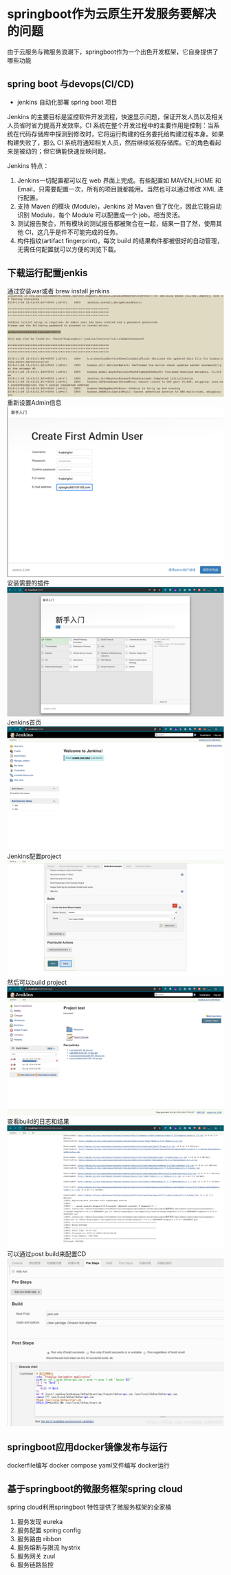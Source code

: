 # springboot作为云原生开发服务要解决的问题

由于云服务与微服务浪潮下，springboot作为一个出色开发框架，它自身提供了哪些功能

## spring boot 与devops(CI/CD)

* jenkins 自动化部署 spring boot 项目

Jenkins 的主要目标是监控软件开发流程，快速显示问题，保证开发人员以及相关人员省时省力提高开发效率。CI 系统在整个开发过程中的主要作用是控制：当系统在代码存储库中探测到修改时，它将运行构建的任务委托给构建过程本身。如果构建失败了，那么 CI 系统将通知相关人员，然后继续监视存储库。它的角色看起来是被动的；但它确能快速反映问题。

Jenkins 特点：

1. Jenkins一切配置都可以在 web 界面上完成。有些配置如 MAVEN_HOME 和 Email，只需要配置一次，所有的项目就都能用。当然也可以通过修改 XML 进行配置。
2. 支持 Maven 的模块 (Module)，Jenkins 对 Maven 做了优化，因此它能自动识别 Module，每个 Module 可以配置成一个 job。相当灵活。
3. 测试报告聚合，所有模块的测试报告都被聚合在一起，结果一目了然，使用其他 CI，这几乎是件不可能完成的任务。
4. 构件指纹(artifact fingerprint)，每次 build 的结果构件都被很好的自动管理，无需任何配置就可以方便的浏览下载。

## 下载运行配置jenkis

通过安装war或者 brew install jenkins
![JenkinsInstallation.png](./springboot与云原生态/imgs/JenkinsInstallation.png)
重新设置Admin信息
![JenkinsResetAdmin.png](./springboot与云原生态/imgs/JenkinsResetAdmin.png)
安装需要的插件
![JenkinsPluginInstallation.png](./springboot与云原生态/imgs/JenkinsPluginInstallation.png)
Jenkins首页
![JenkinsIndex.png](./springboot与云原生态/imgs/JenkinsIndex.png)
Jenkins配置project
![JenkinsWorkItemConfiguration.png](./springboot与云原生态/imgs/JenkinsWorkItemConfiguration.png)
然后可以build project
![JenkinsBuild.png](./springboot与云原生态/imgs/JenkinsBuild.png)
查看build的日志和结果
![JenkinsBuildResult.png](./springboot与云原生态/imgs/JenkinsBuildResult.png)
可以通过post build来配置CD
![postAsContinualDeploy.png](./springboot与云原生态/imgs/postAsContinualDeploy.png)

## springboot应用docker镜像发布与运行

 dockerfile编写
 docker compose yaml文件编写
 docker运行

## 基于springboot的微服务框架spring cloud

spring cloud利用springboot 特性提供了微服务框架的全家桶

1. 服务发现 eureka
2. 服务配置 spring config
3. 服务路由 ribbon
4. 服务熔断与限流 hystrix
5. 服务网关 zuul
6. 服务链路监控